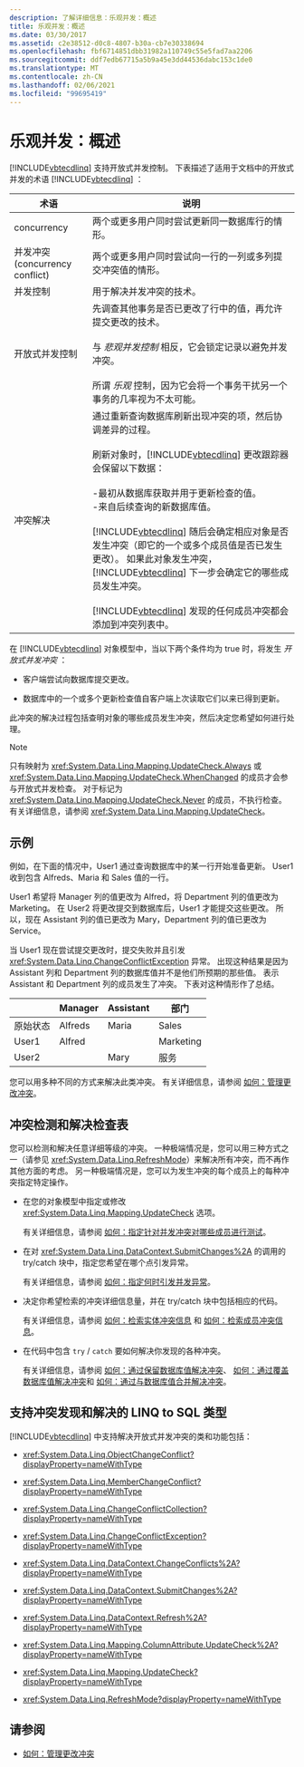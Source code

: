 ```yaml
---
description: 了解详细信息：乐观并发：概述
title: 乐观并发：概述
ms.date: 03/30/2017
ms.assetid: c2e38512-d0c8-4807-b30a-cb7e30338694
ms.openlocfilehash: fbf6714851dbb31982a110749c55e5fad7aa2206
ms.sourcegitcommit: ddf7edb67715a5b9a45e3dd44536dabc153c1de0
ms.translationtype: MT
ms.contentlocale: zh-CN
ms.lasthandoff: 02/06/2021
ms.locfileid: "99695419"
---
```

# <a name="optimistic-concurrency-overview"></a>乐观并发：概述

[!INCLUDE[vbtecdlinq](../../../../../../includes/vbtecdlinq-md.md)] 支持开放式并发控制。 下表描述了适用于文档中的开放式并发的术语 [!INCLUDE[vbtecdlinq](../../../../../../includes/vbtecdlinq-md.md)] ：  
  
|术语|说明|  
|-----------|-----------------|  
|concurrency|两个或更多用户同时尝试更新同一数据库行的情形。|  
|并发冲突 (concurrency conflict)|两个或更多用户同时尝试向一行的一列或多列提交冲突值的情形。|  
|并发控制|用于解决并发冲突的技术。|  
|开放式并发控制|先调查其他事务是否已更改了行中的值，再允许提交更改的技术。<br /><br /> 与 *悲观并发控制* 相反，它会锁定记录以避免并发冲突。<br /><br /> 所谓 *乐观* 控制，因为它会将一个事务干扰另一个事务的几率视为不太可能。|  
|冲突解决|通过重新查询数据库刷新出现冲突的项，然后协调差异的过程。<br /><br /> 刷新对象时，[!INCLUDE[vbtecdlinq](../../../../../../includes/vbtecdlinq-md.md)] 更改跟踪器会保留以下数据：<br /><br /> -最初从数据库获取并用于更新检查的值。<br />-来自后续查询的新数据库值。<br /><br /> [!INCLUDE[vbtecdlinq](../../../../../../includes/vbtecdlinq-md.md)] 随后会确定相应对象是否发生冲突（即它的一个或多个成员值是否已发生更改）。 如果此对象发生冲突，[!INCLUDE[vbtecdlinq](../../../../../../includes/vbtecdlinq-md.md)] 下一步会确定它的哪些成员发生冲突。<br /><br /> [!INCLUDE[vbtecdlinq](../../../../../../includes/vbtecdlinq-md.md)] 发现的任何成员冲突都会添加到冲突列表中。|  
  
 在 [!INCLUDE[vbtecdlinq](../../../../../../includes/vbtecdlinq-md.md)] 对象模型中，当以下两个条件均为 true 时，将发生 *开放式并发冲突* ：  
  
- 客户端尝试向数据库提交更改。  
  
- 数据库中的一个或多个更新检查值自客户端上次读取它们以来已得到更新。  
  
 此冲突的解决过程包括查明对象的哪些成员发生冲突，然后决定您希望如何进行处理。  
  
> [!NOTE]
> 只有映射为 <xref:System.Data.Linq.Mapping.UpdateCheck.Always> 或 <xref:System.Data.Linq.Mapping.UpdateCheck.WhenChanged> 的成员才会参与开放式并发检查。 对于标记为 <xref:System.Data.Linq.Mapping.UpdateCheck.Never> 的成员，不执行检查。 有关详细信息，请参阅 <xref:System.Data.Linq.Mapping.UpdateCheck>。  
  
## <a name="example"></a>示例  

 例如，在下面的情况中，User1 通过查询数据库中的某一行开始准备更新。 User1 收到包含 Alfreds、Maria 和 Sales 值的一行。  
  
 User1 希望将 Manager 列的值更改为 Alfred，将 Department 列的值更改为 Marketing。 在 User2 将更改提交到数据库后，User1 才能提交这些更改。 所以，现在 Assistant 列的值已更改为 Mary，Department 列的值已更改为 Service。  
  
 当 User1 现在尝试提交更改时，提交失败并且引发 <xref:System.Data.Linq.ChangeConflictException> 异常。 出现这种结果是因为 Assistant 列和 Department 列的数据库值并不是他们所预期的那些值。 表示 Assistant 和 Department 列的成员发生了冲突。 下表对这种情形作了总结。  
  
||Manager|Assistant|部门|  
|------|-------------|---------------|----------------|  
|原始状态|Alfreds|Maria|Sales|  
|User1|Alfred||Marketing|  
|User2||Mary|服务|  
  
 您可以用多种不同的方式来解决此类冲突。 有关详细信息，请参阅 [如何：管理更改冲突](how-to-manage-change-conflicts.md)。  
  
## <a name="conflict-detection-and-resolution-checklist"></a>冲突检测和解决检查表  

 您可以检测和解决任意详细等级的冲突。 一种极端情况是，您可以用三种方式之一（请参见 <xref:System.Data.Linq.RefreshMode>）来解决所有冲突，而不再作其他方面的考虑。 另一种极端情况是，您可以为发生冲突的每个成员上的每种冲突指定特定操作。  
  
- 在您的对象模型中指定或修改 <xref:System.Data.Linq.Mapping.UpdateCheck> 选项。  
  
     有关详细信息，请参阅 [如何：指定针对并发冲突对哪些成员进行测试](how-to-specify-which-members-are-tested-for-concurrency-conflicts.md)。  
  
- 在对 <xref:System.Data.Linq.DataContext.SubmitChanges%2A> 的调用的 try/catch 块中，指定您希望在哪个点引发异常。  
  
     有关详细信息，请参阅 [如何：指定何时引发并发异常](how-to-specify-when-concurrency-exceptions-are-thrown.md)。  
  
- 决定你希望检索的冲突详细信息量，并在 try/catch 块中包括相应的代码。  
  
     有关详细信息，请参阅 [如何：检索实体冲突信息](how-to-retrieve-entity-conflict-information.md) 和 [如何：检索成员冲突信息](how-to-retrieve-member-conflict-information.md)。  
  
- 在代码中包含 `try` / `catch` 要如何解决你发现的各种冲突。  
  
     有关详细信息，请参阅 [如何：通过保留数据库值解决冲突](how-to-resolve-conflicts-by-retaining-database-values.md)、 [如何：通过覆盖数据库值解决冲突](how-to-resolve-conflicts-by-overwriting-database-values.md)和 [如何：通过与数据库值合并解决冲突](how-to-resolve-conflicts-by-merging-with-database-values.md)。  
  
## <a name="linq-to-sql-types-that-support-conflict-discovery-and-resolution"></a>支持冲突发现和解决的 LINQ to SQL 类型  

 [!INCLUDE[vbtecdlinq](../../../../../../includes/vbtecdlinq-md.md)] 中支持解决开放式并发冲突的类和功能包括：  
  
- <xref:System.Data.Linq.ObjectChangeConflict?displayProperty=nameWithType>  
  
- <xref:System.Data.Linq.MemberChangeConflict?displayProperty=nameWithType>  
  
- <xref:System.Data.Linq.ChangeConflictCollection?displayProperty=nameWithType>  
  
- <xref:System.Data.Linq.ChangeConflictException?displayProperty=nameWithType>  
  
- <xref:System.Data.Linq.DataContext.ChangeConflicts%2A?displayProperty=nameWithType>  
  
- <xref:System.Data.Linq.DataContext.SubmitChanges%2A?displayProperty=nameWithType>  
  
- <xref:System.Data.Linq.DataContext.Refresh%2A?displayProperty=nameWithType>  
  
- <xref:System.Data.Linq.Mapping.ColumnAttribute.UpdateCheck%2A?displayProperty=nameWithType>  
  
- <xref:System.Data.Linq.Mapping.UpdateCheck?displayProperty=nameWithType>  
  
- <xref:System.Data.Linq.RefreshMode?displayProperty=nameWithType>  
  
## <a name="see-also"></a>请参阅

- [如何：管理更改冲突](how-to-manage-change-conflicts.md)
